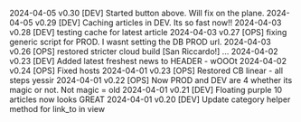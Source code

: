 2024-04-05 v0.30 [DEV] Started button above. Will fix on the plane.
2024-04-05 v0.29 [DEV] Caching articles in DEV. Its so fast now!!
2024-04-03 v0.28 [DEV] testing cache for latest article
2024-04-03 v0.27 [OPS] fixing generic script for PROD. I wasnt setting the DB PROD url.
2024-04-03 v0.26 [OPS] restored stricter cloud build [San Riccardo!]
...
2024-04-02 v0.23 [DEV] Added latest freshest news to HEADER - wOOOt
2024-04-02 v0.24 [OPS] Fixed hosts
2024-04-01 v0.23 [OPS] Restored CB linear - all steps yessir
2024-04-01 v0.22 [OPS] Now PROD and DEV are 4 whether its magic or not. Not magic = old
2024-04-01 v0.21 [DEV] Floating purple 10 articles now looks GREAT
2024-04-01 v0.20 [DEV] Update category helper method for link_to in view
